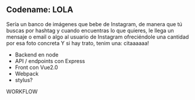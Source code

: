 ## Codename: LOLA

Sería un banco de imágenes que bebe de Instagram, de manera que tú buscas por hashtag y cuando encuentras lo que quieres, le llega un mensaje o email o algo al usuario de Instagram ofreciéndole una cantidad por esa foto concreta
Y si hay trato, tenim una: citaaaaaa!

- Backend en node
- API / endpoints con Express
- Front con Vue2.0
- Webpack
- stylus?

WORKFLOW


